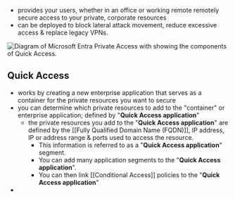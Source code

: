 - provides your users, whether in an office or working remote remotely secure access to your private, corporate resources
- can be deployed to block lateral attack movement, reduce excessive access & replace legacy VPNs.

![Diagram of Microsoft Entra Private Access with showing the components of Quick Access.](https://learn.microsoft.com/en-us/training/wwl-sci/explore-access-management-capabilities/media/quick-access-diagram.png)
## Quick Access
- works by creating a new enterprise application that serves as a container for the private resources you want to secure
- you can determine which private resources to add to the "container" or enterprise application; defined by "**Quick Access application**"
	- the private resources you add to the "**Quick Access application**" are defined by the [[Fully Qualified Domain Name (FQDN)]], IP address, IP or address range & ports used to access the resource.
		- This information is referred to as a "**Quick Access application**" segment.
		- You can add many application segments to the "**Quick Access application**".
		- You can then link [[Conditional Access]] policies to the "**Quick Access application**"
- 